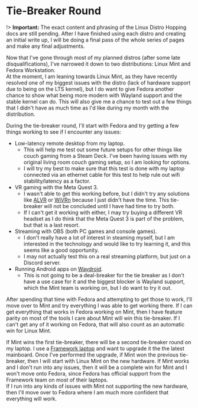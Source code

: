 # Tie-Breaker Round
!> **Important:** The exact content and phrasing of the Linux Distro Hopping docs are still pending. After I have finished using each distro and creating an initial write up, I will be doing a final pass of the whole series of pages and make any final adjustments.

Now that I've gone through most of my planned distros (after some late disqualifications), I've narrowed it down to two distributions: Linux Mint and Fedora Workstation.  
At the moment, I am leaning towards Linux Mint, as they have recently resolved one of my biggest issues with the distro (lack of hardware support due to being on the LTS kernel), but I do want to give Fedora another chance to show what being more modern with Wayland support and the stable kernel can do. This will also give me a chance to test out a few things that I didn't have as much time as I'd like during my month with the distribution.

During the tie-breaker round, I'll start with Fedora and try getting a few things working to see if I encounter any issues:
* Low-latency remote desktop from my laptop.
  * This will help me test out some future setups for other things like couch gaming from a Steam Deck. I've been having issues with my original living room couch gaming setup, so I am looking for options.
  * I will try my best to make sure that this test is done with my laptop connected via an ethernet cable for this test to help rule out wifi stability/latency as a factor.
* VR gaming with the Meta Quest 3.
  * I wasn't able to get this working before, but I didn't try any solutions like [ALVR](https://github.com/alvr-org/ALVR) or [WiVRn](https://github.com/WiVRn/WiVRn) because I just didn't have the time. This tie-breaker will not be concluded until I have had time to try both.
  * If I can't get it working with either, I may try buying a different VR headset as I do think that the Meta Quest 3 is part of the problem, but that is a last resort.
* Streaming with OBS (both PC games and console games).
  * I don't really have a lot of interest in steaming myself, but I am interested in the technology and would like to try learning it, and this seems like a good opportunity.
  * I may not actually test this on a real streaming platform, but just on a Discord server.
* Running Android apps on [Waydroid](https://waydro.id/).
  * This is not going to be a deal-breaker for the tie breaker as I don't have a use case for it and the biggest blocker is Wayland support, which the Mint team is working on, but I do want to try it out.

After spending that time with Fedora and attempting to get those to work, I'll move over to Mint and try everything I was able to get working there. If I can get everything that works in Fedora working on Mint, then I have feature parity on most of the tools I care about Mint will win this tie-breaker. If I can't get any of it working on Fedora, that will also count as an automatic win for Linux Mint.

If Mint wins the first tie-breaker, there will be a second tie-breaker round on my laptop. I use a [Framework laptop](https://frame.work/) and want to upgrade it the the latest mainboard. Once I've performed the upgrade, if Mint won the previous tie-breaker, then I will start with Linux Mint on the new hardware. If Mint works and I don't run into any issues, then it will be a complete win for Mint and I won't move onto Fedora, since Fedora has official support from the Framework team on most of their laptops.  
If I run into any kinds of issues with Mint not supporting the new hardware, then I'll move over to Fedora where I am much more confident that everything will work.